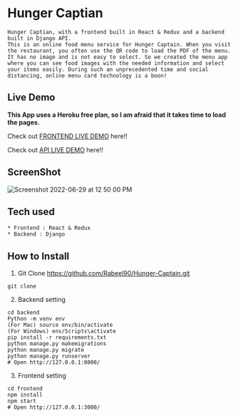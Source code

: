 # Hunger Captian



```
Hunger Captian, with a frontend built in React & Redux and a backend built in Django API.
This is an online food menu service for Hunger Captain. When you visit the restaurant, you often use the QR code to load the PDF of the menu. It has no image and is not easy to select. So we created the menu app where you can see food images with the needed information and select your items easily. During such an unprecedented time and social distancing, online menu card technology is a boon!
```

## Live Demo

**This App uses a Heroku free plan, so I am afraid that it takes time to load the pages.**

Check out [FRONTEND LIVE DEMO](https://hunger-captain-frontend.paulouraga9.repl.co/) here!!

Check out [API LIVE DEMO](https://hunger-captain-backend.paulouraga9.repl.co) here!!

## ScreenShot
![Screenshot 2022-06-29 at 12 50 00 PM](https://user-images.githubusercontent.com/101166793/176389311-caae6829-d4cf-493c-a5a9-132cdf8a4648.png)


## Tech used

```
* Frontend : React & Redux
* Backend : Django
```

## How to Install

1. Git Clone https://github.com/Rabeel90/Hunger-Captain.git

```
git clone 
```

2. Backend setting

```
cd backend
Python -m venv env
(For Mac) source env/bin/activate
(For Windows) env/Scripts\activate
pip install -r requirements.txt
python manage.py makemigrations
python manage.py migrate
python manage.py runserver
# Open http://127.0.0.1:8000/
```

3. Frontend setting

```
cd frontend
npm install
npm start
# Open http://127.0.0.1:3000/
```
